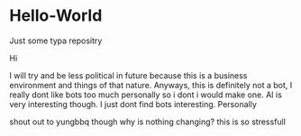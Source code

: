 # Hello-World
Just some typa repositry


Hi

I will try and be less political in future because this is a business environment and things of that nature. 
Anyways, this is definitely not a bot, I really dont like bots too much personally so i dont i would make one. 
AI is very interesting though. 
I just dont find bots interesting. 
Personally

shout out to yungbbq though
why is nothing changing?
this is so stressfull
